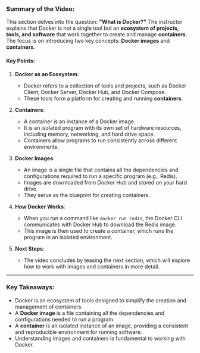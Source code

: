 ### Summary of the Video:

This section delves into the question: **"What is Docker?"** The instructor explains that Docker is not a single tool but an **ecosystem of projects, tools, and software** that work together to create and manage **containers**. The focus is on introducing two key concepts: **Docker images** and **containers**.

#### Key Points:
1. **Docker as an Ecosystem**:
   - Docker refers to a collection of tools and projects, such as Docker Client, Docker Server, Docker Hub, and Docker Compose.
   - These tools form a platform for creating and running **containers**.

2. **Containers**:
   - A container is an instance of a Docker image.
   - It is an isolated program with its own set of hardware resources, including memory, networking, and hard drive space.
   - Containers allow programs to run consistently across different environments.

3. **Docker Images**:
   - An image is a single file that contains all the dependencies and configurations required to run a specific program (e.g., Redis).
   - Images are downloaded from Docker Hub and stored on your hard drive.
   - They serve as the blueprint for creating containers.

4. **How Docker Works**:
   - When you run a command like `docker run redis`, the Docker CLI communicates with Docker Hub to download the Redis image.
   - This image is then used to create a container, which runs the program in an isolated environment.

5. **Next Steps**:
   - The video concludes by teasing the next section, which will explore how to work with images and containers in more detail.

---

### Key Takeaways:
- Docker is an ecosystem of tools designed to simplify the creation and management of containers.
- A **Docker image** is a file containing all the dependencies and configurations needed to run a program.
- A **container** is an isolated instance of an image, providing a consistent and reproducible environment for running software.
- Understanding images and containers is fundamental to working with Docker.